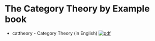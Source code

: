 # The Category Theory by Example book

- cattheory - Category Theory (in English) [![pdf](https://img.shields.io/badge/cattheory.pdf-orange.svg)](https://nbviewer.jupyter.org/github/CatTheoryByExample/book/blob/master/cattheory.pdf)
